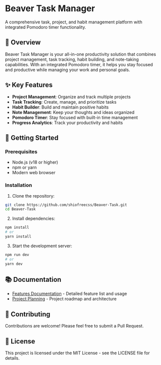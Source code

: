 # Beaver Task Manager

A comprehensive task, project, and habit management platform with integrated Pomodoro timer functionality.

## 🌟 Overview

Beaver Task Manager is your all-in-one productivity solution that combines project management, task tracking, habit building, and note-taking capabilities. With an integrated Pomodoro timer, it helps you stay focused and productive while managing your work and personal goals.

## ✨ Key Features

- **Project Management**: Organize and track multiple projects
- **Task Tracking**: Create, manage, and prioritize tasks
- **Habit Builder**: Build and maintain positive habits
- **Note Management**: Keep your thoughts and ideas organized
- **Pomodoro Timer**: Stay focused with built-in time management
- **Progress Analytics**: Track your productivity and habits

## 🚀 Getting Started

### Prerequisites

- Node.js (v18 or higher)
- npm or yarn
- Modern web browser

### Installation

1. Clone the repository:
```bash
git clone https://github.com/shiofreecss/Beaver-Task.git
cd Beaver-Task
```

2. Install dependencies:
```bash
npm install
# or
yarn install
```

3. Start the development server:
```bash
npm run dev
# or
yarn dev
```

## 📚 Documentation

- [Features Documentation](./FEATURES.md) - Detailed feature list and usage
- [Project Planning](./PLANNING.md) - Project roadmap and architecture

## 🤝 Contributing

Contributions are welcome! Please feel free to submit a Pull Request.

## 📄 License

This project is licensed under the MIT License - see the LICENSE file for details. 